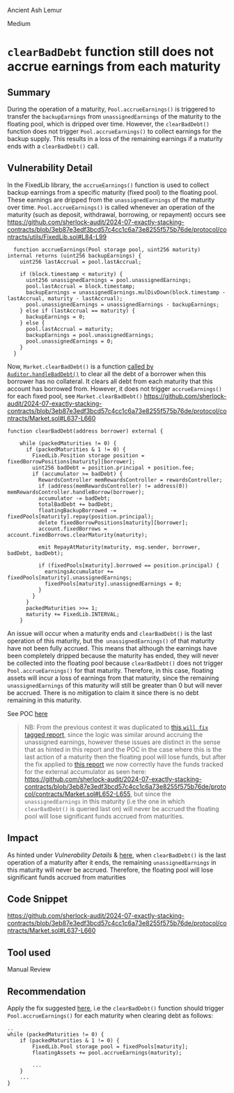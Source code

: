 Ancient Ash Lemur

Medium

# `clearBadDebt` function still does not accrue earnings from each maturity

## Summary

During the operation of a maturity, `Pool.accrueEarnings()` is triggered to transfer the `backupEarnings` from `unassignedEarnings` of the maturity to the floating pool, which is dripped over time. However, the `clearBadDebt()` function does not trigger `Pool.accrueEarnings()` to collect earnings for the backup supply. This results in a loss of the remaining earnings if a maturity ends with a `clearBadDebt()` call.

## Vulnerability Detail

In the FixedLib library, the `accrueEarnings()` function is used to collect backup earnings from a specific maturity (fixed pool) to the floating pool. These earnings are dripped from the `unassignedEarnings` of the maturity over time. `Pool.accrueEarnings()` is called whenever an operation of the maturity (such as deposit, withdrawal, borrowing, or repayment) occurs see https://github.com/sherlock-audit/2024-07-exactly-stacking-contracts/blob/3eb87e3edf3bcd57c4cc1c6a73e8255f575b76de/protocol/contracts/utils/FixedLib.sol#L84-L99

```solidity
  function accrueEarnings(Pool storage pool, uint256 maturity) internal returns (uint256 backupEarnings) {
    uint256 lastAccrual = pool.lastAccrual;

    if (block.timestamp < maturity) {
      uint256 unassignedEarnings = pool.unassignedEarnings;
      pool.lastAccrual = block.timestamp;
      backupEarnings = unassignedEarnings.mulDivDown(block.timestamp - lastAccrual, maturity - lastAccrual);
      pool.unassignedEarnings = unassignedEarnings - backupEarnings;
    } else if (lastAccrual == maturity) {
      backupEarnings = 0;
    } else {
      pool.lastAccrual = maturity;
      backupEarnings = pool.unassignedEarnings;
      pool.unassignedEarnings = 0;
    }
  }
```

Now, `Market.clearBadDebt()` is a function [called by `Auditor.handleBadDebt()`](https://github.com/sherlock-audit/2024-07-exactly-stacking-contracts/blob/3eb87e3edf3bcd57c4cc1c6a73e8255f575b76de/protocol/contracts/Auditor.sol#L315) to clear all the debt of a borrower when this borrower has no collateral. It clears all debt from each maturity that this account has borrowed from. However, it does not trigger `accrueEarnings()` for each fixed pool, see `Market.clearBadDebt()` https://github.com/sherlock-audit/2024-07-exactly-stacking-contracts/blob/3eb87e3edf3bcd57c4cc1c6a73e8255f575b76de/protocol/contracts/Market.sol#L637-L660

```solidity
function clearBadDebt(address borrower) external {

    while (packedMaturities != 0) {
      if (packedMaturities & 1 != 0) {
        FixedLib.Position storage position = fixedBorrowPositions[maturity][borrower];
        uint256 badDebt = position.principal + position.fee;
        if (accumulator >= badDebt) {
          RewardsController memRewardsController = rewardsController;
          if (address(memRewardsController) != address(0)) memRewardsController.handleBorrow(borrower);
          accumulator -= badDebt;
          totalBadDebt += badDebt;
          floatingBackupBorrowed -= fixedPools[maturity].repay(position.principal);
          delete fixedBorrowPositions[maturity][borrower];
          account.fixedBorrows = account.fixedBorrows.clearMaturity(maturity);

          emit RepayAtMaturity(maturity, msg.sender, borrower, badDebt, badDebt);

          if (fixedPools[maturity].borrowed == position.principal) {
            earningsAccumulator += fixedPools[maturity].unassignedEarnings;
            fixedPools[maturity].unassignedEarnings = 0;
          }
        }
      }
      packedMaturities >>= 1;
      maturity += FixedLib.INTERVAL;
    }
```

An issue will occur when a maturity ends and `clearBadDebt()` is the last operation of this maturity, but the` unassignedEarnings()` of that maturity have not been fully accrued. This means that although the earnings have been completely dripped because the maturity has ended, they will never be collected into the floating pool because `clearBadDebt()` does not trigger `Pool.accrueEarnings()` for that maturity.
Therefore, in this case, floating assets will incur a loss of earnings from that maturity, since the remaining `unassignedEarnings` of this maturity will still be greater than 0 but will never be accrued. There is no mitigation to claim it since there is no debt remaining in this maturity.

See POC [here](https://github.com/sherlock-audit/2024-04-interest-rate-model-judging/issues/162#issuecomment-2128348729)

> NB: From the previous contest it was duplicated to [this `will fix` tagged report](https://github.com/sherlock-audit/2024-04-interest-rate-model-judging/issues/130#issuecomment-212834829), since the logic was similar around accruing the unassigned earnings, however these issues are distinct in the sense that as hinted in this report and the POC in the case where this is the last action of a maturity then the floating pool will lose funds, but after the fix applied to [this report](https://github.com/sherlock-audit/2024-04-interest-rate-model-judging/issues/130#issuecomment-212834829) we now correctly have the funds tracked for the external accumulator as seen here: https://github.com/sherlock-audit/2024-07-exactly-stacking-contracts/blob/3eb87e3edf3bcd57c4cc1c6a73e8255f575b76de/protocol/contracts/Market.sol#L652-L655, but since the `unassignedEarnings` in this maturity (i.e the one in which `clearBadDebt()` is queried last on) will never be accrued the floating pool will lose significant funds accrued from maturities.

## Impact

As hinted under _Vulnerability Details_ & [here](https://github.com/sherlock-audit/2024-04-interest-rate-model-judging/issues/162#issuecomment-2128348729), when `clearBadDebt()` is the last operation of a maturity after it ends, the remaining `unassignedEarnings` in this maturity will never be accrued. Therefore, the floating pool will lose significant funds accrued from maturities

## Code Snippet

https://github.com/sherlock-audit/2024-07-exactly-stacking-contracts/blob/3eb87e3edf3bcd57c4cc1c6a73e8255f575b76de/protocol/contracts/Market.sol#L637-L660

## Tool used

Manual Review

## Recommendation

Apply the fix suggested [here](https://github.com/sherlock-audit/2024-04-interest-rate-model-judging/issues/162#issuecomment-2128348729), i.e the `clearBadDebt()` function should trigger `Pool.accrueEarnings()` for each maturity when clearing debt as follows:

```solidity
..
while (packedMaturities != 0) {
    if (packedMaturities & 1 != 0) {
        FixedLib.Pool storage pool = fixedPools[maturity];
        floatingAssets += pool.accrueEarnings(maturity);

        ...
    }
    ...
}

```
